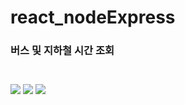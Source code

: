 # react_nodeExpress
<h3>버스 및 지하철 시간 조회<h3>
<br>
<img src="https://img.shields.io/badge/JavaScript-FFCA28?style=flat-square&logo=javascript&logoColor=white"/>
<img src="https://img.shields.io/badge/React-FFCA28?style=flat-square&logo=React&logoColor=white"/>
<img src="https://img.shields.io/badge/Node-FFCA28?style=flat-square&logo=Node&logoColor=white"/>